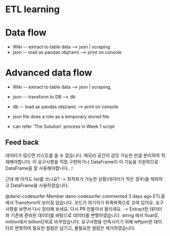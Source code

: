 # ETL learning

# Data flow
* Wiki -- extract to table data --> json | scraping
* json -- load as pandas obj(ram) --> print on console

# Advanced data flow
* Wiki -- extract to table data --> json | scraping,
* json -- transform to DB --> db
* db -- load as pandas obj(ram) --> print on console

* json file does a role as a temporary stored file.
* can refer 'The Solution' process in Week 1 script

## Feed back
데이터가 많으면 리스트를 쓸 수 없습니다. 메모리 공간이 감당 가능한 만큼 분리하여 적재해야합니다. 이 요구사항을 직접 구현하거나 DataFrame이 이 기능을 지원하므로 DataFrame을 잘 사용해야합니다...!

근데 왜 아직도 list를 쓰나요?
->
최적화가 가능한 상황(데이터가 적은 경우)를 제외하고 DataFrame을 사용하였습니다.

@dano-codesurfer
Member
dano-codesurfer commented 3 days ago
ETL중에서 Transform이 보이질 않습니다. 코드가 여기저기 뒤죽박죽으로 꼬여 있어요. 요구사항을 보면서 다시 정리해 보세요. 다시 PR 만들어서 올리세요.
->
Extract한 데이터와 기존에 준비된 데이터를 바탕으로 데이터를 변형하였습니다. string 에서 float로, million에서 billion단위로 바꾸었습니다.
요구사항을 만족시키기 위해 leftjoin한 데이터르 변형하여 필요한 컬럼은 남기고, 불필요한 컬럼은 제거하였습니다.

